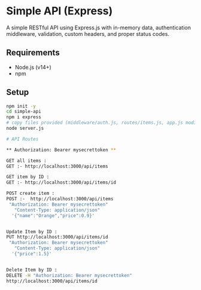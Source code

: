 # Simple API (Express)

A simple RESTful API using Express.js with in-memory data, authentication middleware, validation, custom headers, and proper status codes.

## Requirements

- Node.js (v14+)
- npm

## Setup

```bash
npm init -y
cd simple-api
npm i express
# copy files provided (middleware/auth.js, routes/items.js, app.js modifications)
node server.js

# API Routes

** Authorization: Bearer mysecrettoken **

GET all items : 
GET :- http://localhost:3000/api/items

GET item by ID : 
GET :- http://localhost:3000/api/items/id

POST create item : 
POST :-  http://localhost:3000/api/items
 "Authorization: Bearer mysecrettoken" 
   "Content-Type: application/json" 
  '{"name":"Orange","price":0.9}' 


Update Item by ID : 
PUT http://localhost:3000/api/items/id
 "Authorization: Bearer mysecrettoken"
   "Content-Type: application/json" 
  '{"price":1.5}'


Delete Item by ID :
DELETE -H "Authorization: Bearer mysecrettoken"
http://localhost:3000/api/items/id


